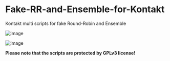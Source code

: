 # Fake-RR-and-Ensemble-for-Kontakt
Kontakt multi scripts for fake Round-Robin and Ensemble

![image](https://user-images.githubusercontent.com/86185916/175507773-5ee8983e-afc5-445f-b741-0b378f8d7831.png)

![image](https://user-images.githubusercontent.com/86185916/175507735-b1e07eaa-6c79-4c81-831a-1f3301f56cab.png)


**Please note that the scripts are protected by GPLv3 license!**
